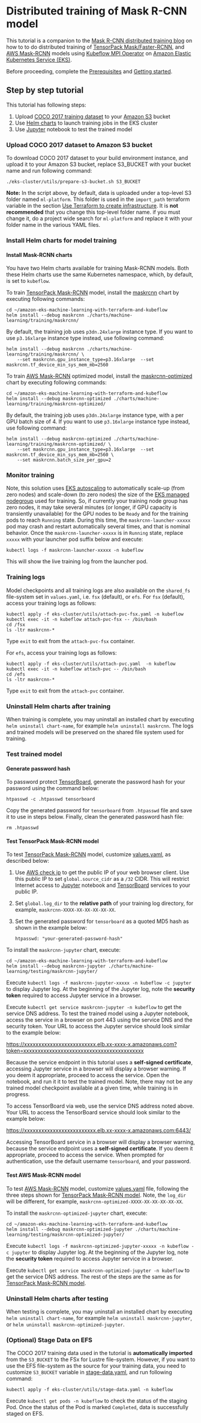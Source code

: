 # Distributed training of Mask R-CNN model

This tutorial is a companion to the [Mask R-CNN distributed training blog](https://aws.amazon.com/blogs/opensource/distributed-tensorflow-training-using-kubeflow-on-amazon-eks/) on how to to do distributed training of [TensorPack Mask/Faster-RCNN](https://github.com/tensorpack/tensorpack/tree/master/examples/FasterRCNN), and [AWS Mask-RCNN](https://github.com/aws-samples/mask-rcnn-tensorflow) models using [Kubeflow MPI Operator](https://github.com/kubeflow/mpi-operator) on [Amazon Elastic Kubernetes Service (EKS)](https://docs.aws.amazon.com/whitepapers/latest/overview-deployment-options/amazon-elastic-kubernetes-service.html). 

Before proceeding, complete the [Prerequisites](../../README.md#prerequisites) and [Getting started](../../README.md#getting-started).

## Step by step tutorial

This tutorial has following steps:

  1. Upload [COCO 2017 training dataset](https://cocodataset.org/#download) to your [Amazon S3](https://aws.amazon.com/s3/) bucket
  2. Use [Helm charts](https://helm.sh/docs/developing_charts/) to launch training jobs in the EKS cluster 
  3. Use [Jupyter](https://jupyter.org/) notebook to test the trained model
  
### Upload COCO 2017 dataset to Amazon S3 bucket

To download COCO 2017 dataset to your build environment instance, and upload it to your Amazon S3 bucket, replace S3_BUCKET with your bucket name and run following command:

    ./eks-cluster/utils/prepare-s3-bucket.sh S3_BUCKET

**Note:** 
In the script above, by default, data is uploaded under a top-level S3 folder named `ml-platform`. This folder is used in the `import_path` terraform variable in the section [Use Terraform to create infrastructure](#use-terraform-to-create-infrastructure). It is **not recommended** that you change this top-level folder name. if you must change it, do a project wide search for `ml-platform` and replace it with your folder name in the various YAML files.

### Install Helm charts for model training

#### Install Mask-RCNN charts
 
You have two Helm charts available for training Mask-RCNN models. Both these Helm charts use the same Kubernetes namespace, which, by default, is set to `kubeflow`.

To train [TensorPack Mask-RCNN](https://github.com/tensorpack/tensorpack/tree/master/examples/FasterRCNN) model, install the [maskrcnn](../../charts/machine-learning/training/maskrcnn/Chart.yaml) chart by executing following commands:

    cd ~/amazon-eks-machine-learning-with-terraform-and-kubeflow
    helm install --debug maskrcnn ./charts/machine-learning/training/maskrcnn/ 

By default, the training job uses `p3dn.24xlarge` instance type. If you want to use `p3.16xlarge` instance type instead, use following command:

    helm install --debug maskrcnn ./charts/machine-learning/training/maskrcnn/ \
        --set maskrcnn.gpu_instance_type=p3.16xlarge  --set maskrcnn.tf_device_min_sys_mem_mb=2560

To train [AWS Mask-RCNN](https://github.com/aws-samples/mask-rcnn-tensorflow) optimized model, install the [maskrcnn-optimized](../../charts/machine-learning/training/maskrcnn-optimized/Chart.yaml) chart by executing following commands:

    cd ~/amazon-eks-machine-learning-with-terraform-and-kubeflow
    helm install --debug maskrcnn-optimized ./charts/machine-learning/training/maskrcnn-optimized/

 By default, the training job uses `p3dn.24xlarge` instance type, with a per GPU batch size of 4. If you want to use `p3.16xlarge` instance type instead, use following command:

    helm install --debug maskrcnn-optimized ./charts/machine-learning/training/maskrcnn-optimized/ \
        --set maskrcnn.gpu_instance_type=p3.16xlarge  --set maskrcnn.tf_device_min_sys_mem_mb=2560 \
        --set maskrcnn.batch_size_per_gpu=2 

### Monitor training

Note, this solution uses [EKS autoscaling](https://docs.aws.amazon.com/eks/latest/userguide/autoscaling.html) to automatically scale-up (from zero nodes) and scale-down (to zero nodes) the size of the [EKS managed nodegroup](https://docs.aws.amazon.com/eks/latest/userguide/managed-node-groups.html) used for training. So, if currently your training node group has zero nodes, it may take several minutes (or longer, if GPU capacity is transiently unavailable) for the GPU nodes to be `Ready` and for the training pods to reach `Running` state. During this time, the `maskrcnn-launcher-xxxxx` pod may crash and restart automatically several times, and that is nominal behavior. Once the `maskrcnn-launcher-xxxxx` is in `Running` state, replace `xxxxx` with your launcher pod suffix below and execute:

    kubectl logs -f maskrcnn-launcher-xxxxx -n kubeflow

This will show the live training log from the launcher pod. 

### Training logs

Model checkpoints and all training logs are also available on the `shared_fs` file-system  set in `values.yaml`, i.e. `fsx` (default), or `efs`.  For `fsx` (default), access your training logs as follows:

    kubectl apply -f eks-cluster/utils/attach-pvc-fsx.yaml -n kubeflow
    kubectl exec -it -n kubeflow attach-pvc-fsx -- /bin/bash
    cd /fsx
    ls -ltr maskrcnn-*

Type `exit` to exit from the `attach-pvc-fsx` container. 

For `efs`,  access your training logs as follows:

    kubectl apply -f eks-cluster/utils/attach-pvc.yaml  -n kubeflow
    kubectl exec -it -n kubeflow attach-pvc -- /bin/bash
    cd /efs
    ls -ltr maskrcnn-*

Type `exit` to exit from the `attach-pvc` container. 

### Uninstall Helm charts after training
When training is complete, you may uninstall an installed chart by executing `helm uninstall chart-name`, for example `helm uninstall maskrcnn`. The logs and trained models will be preserved on the shared file system used for training. 

### Test trained model

#### Generate password hash

To password protect [TensorBoard](https://www.tensorflow.org/tensorboard), generate the password hash for your password using the command below:

    htpasswd -c .htpasswd tensorboard
   
Copy the generated password for `tensorboard` from `.htpasswd` file and save it to use in steps below. Finally, clean the generated password hash file:

    rm .htpasswd
    
#### Test TensorPack Mask-RCNN model

To test [TensorPack Mask-RCNN](https://github.com/tensorpack/tensorpack/tree/master/examples/FasterRCNN) model, customize  [values.yaml](charts/machine-learning/testing/maskrcnn-jupyter/values.yaml), as described below:

1. Use [AWS check ip](http://checkip.amazonaws.com/) to get the public IP of your web browser client. Use this public IP to set `global.source_cidr` as a  `/32` CIDR. This will restrict Internet access to [Jupyter](https://jupyter.org/) notebook and [TensorBoard](https://www.tensorflow.org/tensorboard) services to your public IP.
2. Set `global.log_dir` to the **relative path** of your training log directory, for example, `maskrcnn-XXXX-XX-XX-XX-XX-XX`.
3. Set the generated password for `tensorboard`  as a quoted MD5 hash as shown in the example below:

    `htpasswd: "your-generated-password-hash"`

To install the `maskrcnn-jupyter` chart, execute:

    cd ~/amazon-eks-machine-learning-with-terraform-and-kubeflow
    helm install --debug maskrcnn-jupyter ./charts/machine-learning/testing/maskrcnn-jupyter/

Execute `kubectl logs -f maskrcnn-jupyter-xxxxx -n kubeflow -c jupyter` to display Jupyter log. At the beginning of the Jupyter log, note the **security token** required to access Jupyter service in a browser. 

Execute `kubectl get service maskrcnn-jupyter -n kubeflow` to get the service DNS address. To test the trained model using a Jupyter notebook, access the service in a browser on port 443 using the service DNS and the security token.  Your URL to access the Jupyter service should look similar to the example below:

  https://xxxxxxxxxxxxxxxxxxxxxxxxx.elb.xx-xxxx-x.amazonaws.com?token=xxxxxxxxxxxxxxxxxxxxxxxxxxxxxxxxxxxxxxxxxx
  
Because the service endpoint in this tutorial uses a **self-signed certificate**, accessing Jupyter service in a browser will display a browser warning. If you deem it appropriate, proceed to access the service. Open the notebook, and run it it to test the trained model. Note, there may not be any trained model checkpoint available at a given time, while training is in progress.

To access TensorBoard via web, use the service DNS address noted above. Your URL to access the TensorBoard service should look similar to the example below:

  https://xxxxxxxxxxxxxxxxxxxxxxxxx.elb.xx-xxxx-x.amazonaws.com:6443/
  
Accessing TensorBoard service in a browser will display a browser warning, because the service endpoint uses a **self-signed certificate**. If you deem it appropriate, proceed to access the service. When prompted for authentication, use the default username `tensorboard`, and your password.

#### Test AWS Mask-RCNN model 

To test [AWS Mask-RCNN](https://github.com/aws-samples/mask-rcnn-tensorflow)  model, customize  [values.yaml](charts/machine-learning/testing/maskrcnn-optimized-jupyter/values.yaml) file, following the three steps shown for [TensorPack Mask-RCNN model](#test-tensorpack-mask-rcnn-model). Note, the `log_dir` will be different, for example, `maskrcnn-optimized-XXXX-XX-XX-XX-XX-XX`.

To install the `maskrcnn-optimized-jupyter` chart, execute:

    cd ~/amazon-eks-machine-learning-with-terraform-and-kubeflow
    helm install --debug maskrcnn-optimized-jupyter ./charts/machine-learning/testing/maskrcnn-optimized-jupyter/

Execute `kubectl logs -f maskrcnn-optimized-jupyter-xxxxx -n kubeflow -c jupyter` to display Jupyter log. At the beginning of the Jupyter log, note the **security token** required to access Jupyter service in a browser. 

Execute `kubectl get service maskrcnn-optimized-jupyter -n kubeflow` to get the service DNS address. The rest of the steps are the same as for [TensorPack Mask-RCNN model](#test-tensorpack-mask-rcnn-model).

### Uninstall Helm charts after testing
When testing is complete, you may uninstall an installed chart by executing `helm uninstall chart-name`, for example `helm uninstall maskrcnn-jupyter`, or `helm uninstall maskrcnn-optimized-jupyter`.

### (Optional) Stage Data on EFS
The COCO 2017 training data used in the tutorial is **automatically imported** from the `S3_BUCKET` to the FSx for Lustre file-system. However, if you want to use the EFS file-system as the source for your training data, you need to customize `S3_BUCKET` variable in [stage-data.yaml](eks-cluster/utils/stage-data.yaml), and run following command:

    kubectl apply -f eks-cluster/utils/stage-data.yaml -n kubeflow

Execute `kubectl get pods -n kubeflow` to check the status of the staging Pod. Once the status of the Pod is marked `Completed`, data is successfully staged on EFS.